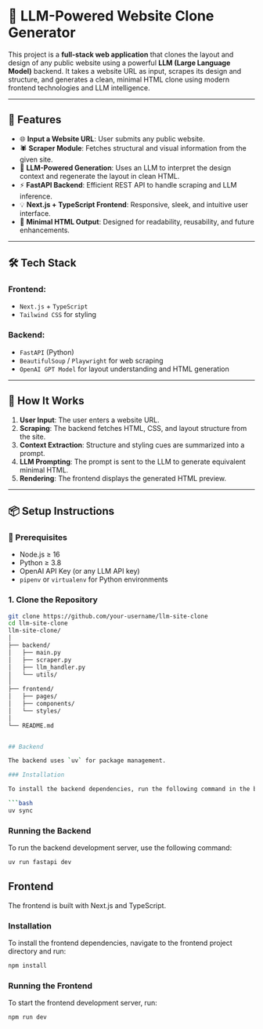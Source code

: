 # 🧠 LLM-Powered Website Clone Generator

This project is a **full-stack web application** that clones the layout and design of any public website using a powerful **LLM (Large Language Model)** backend. It takes a website URL as input, scrapes its design and structure, and generates a clean, minimal HTML clone using modern frontend technologies and LLM intelligence.

---

## 🚀 Features

- 🌐 **Input a Website URL**: User submits any public website.
- 🕷️ **Scraper Module**: Fetches structural and visual information from the given site.
- 🤖 **LLM-Powered Generation**: Uses an LLM to interpret the design context and regenerate the layout in clean HTML.
- ⚡ **FastAPI Backend**: Efficient REST API to handle scraping and LLM inference.
- 💡 **Next.js + TypeScript Frontend**: Responsive, sleek, and intuitive user interface.
- 🧪 **Minimal HTML Output**: Designed for readability, reusability, and future enhancements.

---

## 🛠️ Tech Stack

### Frontend:
- `Next.js` + `TypeScript`
- `Tailwind CSS` for styling

### Backend:
- `FastAPI` (Python)
- `BeautifulSoup` / `Playwright` for web scraping
- `OpenAI GPT Model` for layout understanding and HTML generation

---

## 🧰 How It Works

1. **User Input**: The user enters a website URL.
2. **Scraping**: The backend fetches HTML, CSS, and layout structure from the site.
3. **Context Extraction**: Structure and styling cues are summarized into a prompt.
4. **LLM Prompting**: The prompt is sent to the LLM to generate equivalent minimal HTML.
5. **Rendering**: The frontend displays the generated HTML preview.

---

## 📦 Setup Instructions

### 🔧 Prerequisites

- Node.js ≥ 16
- Python ≥ 3.8
- OpenAI API Key (or any LLM API key)
- `pipenv` or `virtualenv` for Python environments

### 1. Clone the Repository

```bash
git clone https://github.com/your-username/llm-site-clone
cd llm-site-clone
llm-site-clone/
│
├── backend/
│   ├── main.py
│   ├── scraper.py
│   ├── llm_handler.py
│   └── utils/
│
├── frontend/
│   ├── pages/
│   ├── components/
│   └── styles/
│
└── README.md


## Backend

The backend uses `uv` for package management.

### Installation

To install the backend dependencies, run the following command in the backend project directory:

```bash
uv sync
```

### Running the Backend

To run the backend development server, use the following command:

```bash
uv run fastapi dev
```

## Frontend

The frontend is built with Next.js and TypeScript.

### Installation

To install the frontend dependencies, navigate to the frontend project directory and run:

```bash
npm install
```

### Running the Frontend

To start the frontend development server, run:

```bash
npm run dev
```
